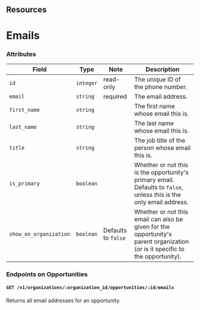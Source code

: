## Resources

# Emails

### Attributes

Field           | Type         | Note       | Description                           
----------------|--------------|------------|------------------------------------
`id`            | `integer`    | read-only  | The unique ID of the phone number.
`email`         | `string`     | required   | The email address.
`first_name`    | `string`     |            | The first name whose email this is.
`last_name`     | `string`     |            | The last name whose email this is.
`title`         | `string`     |             | The job title of the person whose email this is.
`is_primary`    | `boolean`    |            | Whether or not this is the opportunity's primary email. Defaults to `false`, unless this is the only email address.
`show_on_organization` | `boolean` | Defaults to `false` | Whether or not this email can also be given for the opportunity's parent organization (or is it specific to the opportunity).

### Endpoints on Opportunities

#### `GET /v1/organizations/:organization_id/opportunities/:id/emails`

Returns all email addresses for an opportunity.
